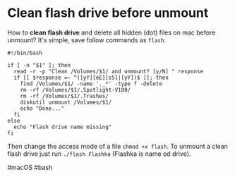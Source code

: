 # Clean flash drive before unmount

How to **clean flash drive** and delete all hidden (dot) files on mac before unmount? It's simple, save follow commands as `flash`:

```shell
#!/bin/bash

if [ -n "$1" ]; then
  read -r -p "Clean /Volumes/$1/ and unmount? [y/N] " response
  if [[ $response =~ ^([yY][eE][sS]|[yY])$ ]]; then      
    find /Volumes/$1/ -name '._*' -type f -delete
    rm -rf /Volumes/$1/.Spotlight-V100/
    rm -rf /Volumes/$1/.Trashes/
    diskutil unmount /Volumes/$1/
    echo "Done..."
  fi
else
  echo "Flash drive name missing"
fi
```

Then change the access mode of a file `chmod +x flash`. To unmount a clean flash drive just run
`./flash Flashka` (Flashka is name od drive).

#macOS #bash 